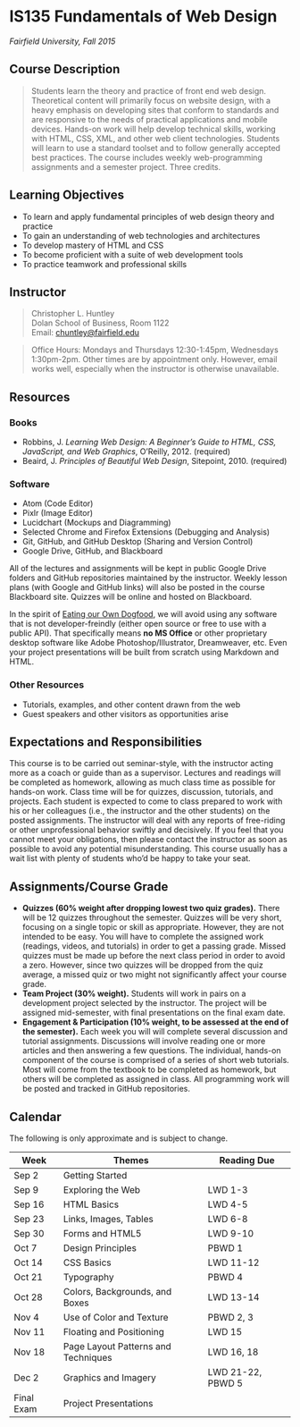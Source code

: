# IS135 Fundamentals of Web Design  
*Fairfield University, Fall 2015*

## Course Description
>Students learn the theory and practice of front end web design. Theoretical content will primarily focus on website design, with a heavy emphasis on developing sites that conform to standards and are responsive to the needs of practical applications and mobile devices. Hands-on work will help develop technical skills, working with HTML, CSS, XML, and other web client technologies. Students will learn to use a standard toolset and to follow generally accepted best practices. The course includes weekly web-programming assignments and a semester project. Three credits.

## Learning Objectives
* To learn and apply fundamental principles of web design theory and practice
* To gain an understanding of web technologies and architectures
* To develop mastery of HTML and CSS
* To become proficient with a suite of web development tools
* To practice teamwork and professional skills

## Instructor
>Christopher L. Huntley  
>Dolan School of Business, Room 1122  
>Email: chuntley@fairfield.edu  

>Office Hours: Mondays and Thursdays 12:30-1:45pm, Wednesdays 1:30pm-2pm. Other times are by appointment only. However, email works well, especially when the instructor is otherwise unavailable.

## Resources
### Books
* Robbins, J. *Learning Web Design: A Beginner’s Guide to HTML, CSS, JavaScript, and Web Graphics*, O’Reilly, 2012. (required)
* Beaird, J. *Principles of Beautiful Web Design*, Sitepoint, 2010. (required)

### Software
* Atom (Code Editor)
* Pixlr (Image Editor)
* Lucidchart (Mockups and Diagramming)
* Selected Chrome and Firefox Extensions (Debugging and Analysis)
* Git, GitHub, and GitHub Desktop (Sharing and Version Control)
* Google Drive, GitHub, and Blackboard

All of the lectures and assignments will be kept in public Google Drive folders and GitHub repositories maintained by the instructor.
Weekly lesson plans (with Google and GitHub links) will also be posted in the course Blackboard site. Quizzes will be online and hosted on Blackboard.

In the spirit of [Eating our Own Dogfood](https://en.wikipedia.org/wiki/Eating_your_own_dog_food), we will avoid using any software that is not developer-freindly (either open source or free to use with a public API). That specifically means **no MS Office** or other proprietary desktop software like Adobe Photoshop/Illustrator, Dreamweaver, etc. Even your project presentations will be built from scratch using Markdown and HTML.

### Other Resources
* Tutorials, examples, and other content drawn from the web
* Guest speakers and other visitors as opportunities arise

## Expectations and Responsibilities
This course is to be carried out seminar-style, with the instructor acting more as a coach or guide than as a supervisor. Lectures and readings will be completed as homework, allowing as much class time as possible for hands-on work. Class time will be for quizzes, discussion, tutorials, and projects. Each student is expected to come to class prepared to work with his or her colleagues (i.e., the instructor and the other students) on the posted assignments. The instructor will deal with any reports of free-riding or other unprofessional behavior swiftly and decisively. If you feel that you cannot meet your obligations, then please contact the instructor as soon as possible to avoid any potential misunderstanding. This course usually has a wait list with plenty of students who’d be happy to take your seat.

## Assignments/Course Grade
* **Quizzes (60% weight after dropping lowest two quiz grades).** There will be 12 quizzes throughout the semester. Quizzes will be very short, focusing on a single topic or skill as appropriate. However, they are not intended to be easy. You will have to complete the assigned work (readings, videos, and tutorials) in order to get a passing grade. Missed quizzes must be made up before the next class period in order to avoid a zero. However, since two quizzes will be dropped from the quiz average, a missed quiz or two might not significantly affect your course grade.
* **Team Project (30% weight).** Students will work in pairs on a development project selected by the instructor. The project will be assigned mid-semester, with final presentations on the final exam date.
* **Engagement & Participation (10% weight, to be assessed at the end of the semester).** Each week you will will complete several discussion and tutorial assignments. Discussions will involve reading one or more articles and then answering a few questions. The individual, hands-on component of the course is comprised of a series of short web tutorials. Most will come from the textbook to be completed as homework, but others will be completed as assigned in class. All programming work will be posted and tracked in GitHub repositories.

## Calendar

The following is only approximate and is subject to change.

| Week | Themes | Reading Due |
|------|--------|-------------|
| Sep 2 | Getting Started | |
| Sep 9 | Exploring the Web | LWD 1-3 |
| Sep 16 | HTML Basics | LWD 4-5 |
| Sep 23 | Links, Images, Tables | LWD 6-8 |
| Sep 30 | Forms and HTML5 |LWD 9-10 |
| Oct 7 | Design Principles | PBWD 1 |
| Oct 14 | CSS Basics | LWD 11-12 |
| Oct 21 | Typography | PBWD 4 |
| Oct 28 | Colors, Backgrounds, and Boxes | LWD 13-14 |
| Nov 4 | Use of Color and Texture | PBWD 2, 3 |
| Nov 11 | Floating and Positioning | LWD 15 |
| Nov 18 | Page Layout Patterns and Techniques | LWD 16, 18 |
| Dec 2 | Graphics and Imagery | LWD 21-22, PBWD 5 |
| Final Exam | Project Presentations | <span></span> |
